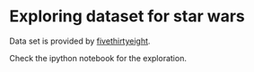 # Exploring dataset for star wars
Data set is provided by [fivethirtyeight](https://github.com/fivethirtyeight/data/tree/master/star-wars-survey).

Check the ipython notebook for the exploration.
